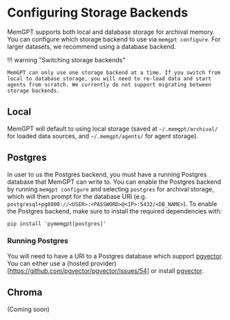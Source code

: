 # Configuring Storage Backends
MemGPT supports both local and database storage for archival memory. You can configure which storage backend to use via `memgpt configure`. For larger datasets, we recommend using a database backend.

!!! warning "Switching storage backends"

    MemGPT can only use one storage backend at a time. If you switch from local to database storage, you will need to re-load data and start agents from scratch. We currently do not support migrating between storage backends.

## Local
MemGPT will default to using local storage (saved at `~/.memgpt/archival/` for loaded data sources, and `~/.memgpt/agents/` for agent storage).

## Postgres
In user to us the Postgres backend, you must have a running Postgres database that MemGPT can write to. You can enable the Postgres backend by running `memgpt configure` and selecting `postgres` for archival storage, which will then prompt for the database URI (e.g. `postgresql+pg8000://<USER>:<PASSWORD>@<IP>:5432/<DB_NAME>`). To enable the Postgres backend, make sure to install the required dependencies with:
```
pip install 'pymemgpt[postgres]'
```

### Running Postgres
You will need to have a URI to a Postgres database which support [pgvector](https://github.com/pgvector/pgvector). You can either use a (hosted provider)[https://github.com/pgvector/pgvector/issues/54] or install [pgvector](https://github.com/pgvector/pgvector#installation).


## Chroma
(Coming soon)
